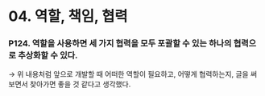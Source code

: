 # 04. 역할, 책임, 협력

### P124. 역할을 사용하면 세 가지 협력을 모두 포괄할 수 있는 하나의 협력으로 추상화할 수 있다.

→ 위 내용처럼 앞으로 개발할 때 어떠한 역할이 필요하고, 어떻게 협력하는지, 글을 써보면서 찾아가면 좋을 것 같다고 생각했다.
